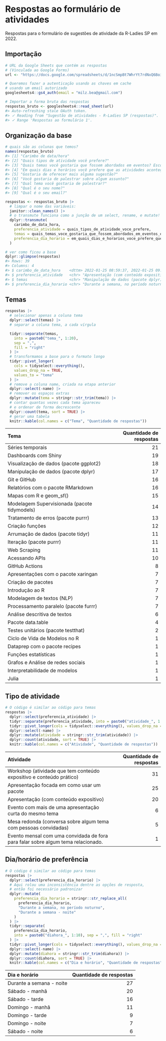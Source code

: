 
<!-- README.md is generated from README.Rmd. Please edit that file -->

# Respostas ao formulário de atividades

Respostas para o formulário de sugestões de atividade da R-Ladies SP em
2022.

## Importação

``` r
# URL da Google Sheets que contém as respostas
# (Vinculada ao Google Forms)
url <- "https://docs.google.com/spreadsheets/d/1ncSmpBt7WhrYt7rdNxQ6BoirNawrz_58jxef8_G2-v4/"

# Queremos fazer a autenticação usando as chaves em cache
# usando um email autorizado
googlesheets4::gs4_auth(email = "milz.bea@gmail.com")

# Importar a forma bruta das respostas
respostas_bruto <- googlesheets4::read_sheet(url)
#> Auto-refreshing stale OAuth token.
#> ✓ Reading from "Sugestão de atividades - R-Ladies SP (respostas)".
#> ✓ Range 'Respostas ao formulário 1'.
```

## Organização da base

``` r
# quais são as colunas que temos?
names(respostas_bruto)
#> [1] "Carimbo de data/hora"                                                     
#> [2] "Quais tipos de atividade você prefere?"                                   
#> [3] "Quais temas você gostaria que fossem abordados em eventos? Escolha até 5."
#> [4] "Em quais dias e horários você prefere que as atividades aconteçam?"       
#> [5] "Gostaria de oferecer mais alguma sugestão?"                               
#> [6] "Você gostaria de palestrar sobre algum assunto?"                          
#> [7] "Qual tema você gostaria de palestrar?"                                    
#> [8] "Qual é o seu nome?"                                                       
#> [9] "Qual é o seu email?"

respostas <- respostas_bruto |>
  # limpar o nome das variáveis:
  janitor::clean_names() |>
  # o transmute funciona como a junção de um select, rename, e mutate!
  dplyr::transmute(
    carimbo_de_data_hora,
    preferencia_atividade = quais_tipos_de_atividade_voce_prefere,
    temas = quais_temas_voce_gostaria_que_fossem_abordados_em_eventos_escolha_ate_5,
    preferencia_dia_horario = em_quais_dias_e_horarios_voce_prefere_que_as_atividades_acontecam,
  )

# ver como ficou a base
dplyr::glimpse(respostas)
#> Rows: 39
#> Columns: 4
#> $ carimbo_de_data_hora    <dttm> 2022-01-25 08:59:37, 2022-01-25 09:19:06, 202…
#> $ preferencia_atividade   <chr> "Apresentação (com conteúdo expositivo), Works…
#> $ temas                   <chr> "Manipulação de dados (pacote dplyr), Séries t…
#> $ preferencia_dia_horario <chr> "Durante a semana, no período noturno", "Duran…
```

## Temas

``` r
respostas |>
  # selecionar apenas a coluna tema
  dplyr::select(temas) |>
  # separar a coluna tema, a cada vírgula

  tidyr::separate(temas,
    into = paste0("tema_", 1:20),
    sep = ",",
    fill = "right"
  ) |>
  # transformamos a base para o formato longo
  tidyr::pivot_longer(
    cols = tidyselect::everything(),
    values_drop_na = TRUE,
    values_to = "tema"
  ) |>
  # remove a coluna name, criada na etapa anterior
  dplyr::select(-name) |>
  # remover os espaços extras
  dplyr::mutate(tema = stringr::str_trim(tema)) |>
  # contar quantas vezes cada tema apareceu
  # e ordenar de forma decrescente
  dplyr::count(tema, sort = TRUE) |>
  # gerar uma tabela
  knitr::kable(col.names = c("Tema", "Quantidade de respostas"))
```

| Tema                                         | Quantidade de respostas |
|:---------------------------------------------|------------------------:|
| Séries temporais                             |                      21 |
| Dashboards com Shiny                         |                      19 |
| Visualização de dados (pacote ggplot2)       |                      18 |
| Manipulação de dados (pacote dplyr)          |                      17 |
| Git e GitHub                                 |                      16 |
| Relatórios com o pacote RMarkdown            |                      16 |
| Mapas com R e geom_sf()                      |                      15 |
| Modelagem Supervisionada (pacote tidymodels) |                      14 |
| Tratamento de erros (pacote purrr)           |                      13 |
| Criação funções                              |                      12 |
| Arrumação de dados (pacote tidyr)            |                      11 |
| Iteração (pacote purrr)                      |                      11 |
| Web Scraping                                 |                      11 |
| Acessando APIs                               |                      10 |
| GitHub Actions                               |                       8 |
| Apresentações com o pacote xaringan          |                       7 |
| Criação de pacotes                           |                       7 |
| Introdução ao R                              |                       7 |
| Modelagem de textos (NLP)                    |                       7 |
| Processamento paralelo (pacote furrr)        |                       7 |
| Análise descritiva de textos                 |                       6 |
| Pacote data.table                            |                       4 |
| Testes unitários (pacote testthat)           |                       2 |
| Ciclo de Vida de Modelos no R                |                       1 |
| Dataprep com o pacote recipes                |                       1 |
| Funções estatísticas                         |                       1 |
| Grafos e Análise de redes sociais            |                       1 |
| Interpretabilidade de modelos                |                       1 |
| Julia                                        |                       1 |

## Tipo de atividade

``` r
# O código é similar ao código para temas
respostas |>
  dplyr::select(preferencia_atividade) |>
  tidyr::separate(preferencia_atividade, into = paste0("atividade_", 1:5), sep = ",", fill = "right") |>
  tidyr::pivot_longer(cols = tidyselect::everything(), values_drop_na = TRUE, values_to = "atividade") |>
  dplyr::select(-name) |>
  dplyr::mutate(atividade = stringr::str_trim(atividade)) |>
  dplyr::count(atividade, sort = TRUE) |>
  knitr::kable(col.names = c("Atividade", "Quantidade de respostas"))
```

| Atividade                                                                        | Quantidade de respostas |
|:---------------------------------------------------------------------------------|------------------------:|
| Workshop (atividade que tem conteúdo expositivo e conteúdo prático)              |                      31 |
| Apresentação focada em como usar um pacote                                       |                      25 |
| Apresentação (com conteúdo expositivo)                                           |                      20 |
| Evento com mais de uma apresentação curta do mesmo tema                          |                       6 |
| Mesa redonda (conversa sobre algum tema com pessoas convidadas)                  |                       5 |
| Evento mensal com uma convidada de fora para falar sobre algum tema relacionado. |                       1 |

## Dia/horário de preferência

``` r
# O código é similar ao código para temas
respostas |>
  dplyr::select(preferencia_dia_horario) |>
  # Aqui rolou uma inconsistência dentre as opções de resposta,
  # então foi necessário padronizar
  dplyr::mutate(
    preferencia_dia_horario = stringr::str_replace_all(
      preferencia_dia_horario,
      "Durante a semana, no período noturno",
      "Durante a semana - noite"
    )
  ) |>
  tidyr::separate(
    preferencia_dia_horario,
    into = paste0("diahora_", 1:10), sep = ",", fill = "right"
  ) |>
  tidyr::pivot_longer(cols = tidyselect::everything(), values_drop_na = TRUE, values_to = "diahora") |>
  dplyr::select(-name) |>
  dplyr::mutate(diahora = stringr::str_trim(diahora)) |>
  dplyr::count(diahora, sort = TRUE) |>
  knitr::kable(col.names = c("Dia e horário", "Quantidade de respostas"))
```

| Dia e horário            | Quantidade de respostas |
|:-------------------------|------------------------:|
| Durante a semana - noite |                      27 |
| Sábado - manhã           |                      20 |
| Sábado - tarde           |                      16 |
| Domingo - manhã          |                      11 |
| Domingo - tarde          |                       9 |
| Domingo - noite          |                       7 |
| Sábado - noite           |                       6 |
